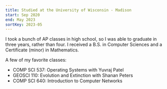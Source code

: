 ```yaml
---
title: Studied at the University of Wisconsin - Madison
start: Sep 2020
end: May 2023
sortKey: 2023-05
---
```


I took a bunch of AP classes in high school, so I was able to graduate in three
years, rather than four. I received a B.S. in Computer Sciences and a
Certificate (minor) in Mathematics.

A few of my favorite classes:

- COMP SCI 537: Operating Systems with Yuvraj Patel
- GEOSCI 110: Evolution and Extinction with Shanan Peters
- COMP SCI 640: Introduction to Computer Networks
